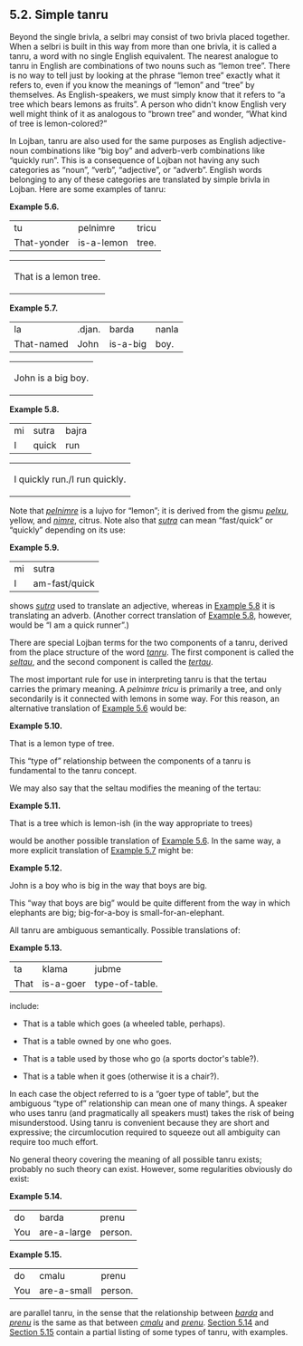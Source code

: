 <a id="section-simple-tanru"></a>5.2. <a id="c5s2"></a>Simple tanru
-------------------------------------------------------------------

<a id="id-1.6.4.2.1" class="indexterm"></a><a id="id-1.6.4.2.2" class="indexterm"></a>Beyond the single brivla, a selbri may consist of two brivla placed together. When a selbri is built in this way from more than one brivla, it is called a tanru, a word with no single English equivalent. The nearest analogue to tanru in English are combinations of two nouns such as “lemon tree”. There is no way to tell just by looking at the phrase “lemon tree” exactly what it refers to, even if you know the meanings of “lemon” and “tree” by themselves. As English-speakers, we must simply know that it refers to “a tree which bears lemons as fruits”. A person who didn't know English very well might think of it as analogous to “brown tree” and wonder, “What kind of tree is lemon-colored?”

<a id="id-1.6.4.3.1" class="indexterm"></a><a id="id-1.6.4.3.2" class="indexterm"></a>In Lojban, tanru are also used for the same purposes as English adjective-noun combinations like “big boy” and adverb-verb combinations like “quickly run”. This is a consequence of Lojban not having any such categories as “noun”, “verb”, “adjective”, or “adverb”. English words belonging to any of these categories are translated by simple brivla in Lojban. Here are some examples of tanru:

<div class="interlinear-gloss-example example">
<a id="example-lemon-tree"></a>

**Example 5.6. <a id="id-1.6.4.4.1.1" class="indexterm"></a><a id="c5e2d1"></a>** 

<table class="interlinear-gloss"><colgroup></colgroup><tbody><tr class="jbo"><td>tu</td><td>pelnimre</td><td>tricu</td></tr><tr class="gloss"><td>That-yonder</td><td>is-a-lemon</td><td>tree.</td></tr></tbody></table>

<table class="interlinear-gloss"><tbody><tr class="para"><td colspan="12321"><p class="natlang">That is a lemon tree.</p></td></tr></tbody></table>

</div>  
<div class="interlinear-gloss-example example">
<a id="example-random-id-qHNA"></a>

**Example 5.7. <a id="c5e2d2"></a>** 

<table class="interlinear-gloss"><colgroup></colgroup><tbody><tr class="jbo"><td>la</td><td>.djan.</td><td>barda</td><td>nanla</td></tr><tr class="gloss"><td>That-named</td><td>John</td><td>is-a-big</td><td>boy.</td></tr></tbody></table>

<table class="interlinear-gloss"><tbody><tr class="para"><td colspan="12321"><p class="natlang">John is a big boy.</p></td></tr></tbody></table>

</div>  
<div class="interlinear-gloss-example example">
<a id="example-random-id-eD63"></a>

**Example 5.8. <a id="id-1.6.4.6.1.1" class="indexterm"></a><a id="c5e2d3"></a>** 

<table class="interlinear-gloss"><colgroup></colgroup><tbody><tr class="jbo"><td>mi</td><td>sutra</td><td>bajra</td></tr><tr class="gloss"><td>I</td><td>quick</td><td>run</td></tr></tbody></table>

<table class="interlinear-gloss"><tbody><tr class="para"><td colspan="12321"><p class="natlang">I quickly run./I run quickly.</p></td></tr></tbody></table>

</div>  

Note that _<a id="id-1.6.4.7.1.1" class="indexterm"></a>[_pelnimre_](../go01#valsi-pelnimre)_ is a lujvo for “lemon”; it is derived from the gismu _<a id="id-1.6.4.7.3.1" class="indexterm"></a>[_pelxu_](../go01#valsi-pelxu)_, yellow, and _<a id="id-1.6.4.7.4.1" class="indexterm"></a>[_nimre_](../go01#valsi-nimre)_, citrus. Note also that _<a id="id-1.6.4.7.5.1" class="indexterm"></a>[_sutra_](../go01#valsi-sutra)_ can mean “fast/quick” or “quickly” depending on its use:

<div class="interlinear-gloss-example example">
<a id="example-random-id-cjhN"></a>

**Example 5.9. <a id="c5e2d4"></a>** 

<table class="interlinear-gloss"><colgroup></colgroup><tbody><tr class="jbo"><td>mi</td><td>sutra</td></tr><tr class="gloss"><td>I</td><td>am-fast/quick</td></tr></tbody></table>

</div>  

shows _<a id="id-1.6.4.9.1.1" class="indexterm"></a>[_sutra_](../go01#valsi-sutra)_ used to translate an adjective, whereas in [Example 5.8](../section-simple-tanru#example-random-id-eD63) it is translating an adverb. (Another correct translation of [Example 5.8](../section-simple-tanru#example-random-id-eD63), however, would be “I am a quick runner”.)

<a id="id-1.6.4.10.1" class="indexterm"></a><a id="id-1.6.4.10.2" class="indexterm"></a>There are special Lojban terms for the two components of a tanru, derived from the place structure of the word _<a id="id-1.6.4.10.3.1" class="indexterm"></a>[_tanru_](../go01#valsi-tanru)_. The first component is called the _<a id="id-1.6.4.10.4.1" class="indexterm"></a>[_seltau_](../go01#valsi-seltau)_, and the second component is called the _<a id="id-1.6.4.10.5.1" class="indexterm"></a>[_tertau_](../go01#valsi-tertau)_.

<a id="id-1.6.4.11.1" class="indexterm"></a><a id="id-1.6.4.11.2" class="indexterm"></a>The most important rule for use in interpreting tanru is that the tertau carries the primary meaning. A _<a id="id-1.6.4.11.3.1" class="indexterm"></a>pelnimre tricu_ is primarily a tree, and only secondarily is it connected with lemons in some way. For this reason, an alternative translation of [Example 5.6](../section-simple-tanru#example-lemon-tree) would be:

<div class="interlinear-gloss-example example">
<a id="example-random-id-hP9j"></a>

**Example 5.10. <a id="c5e2d5"></a>** 

That is a lemon type of tree.

</div>  

This “type of” relationship between the components of a tanru is fundamental to the tanru concept.

<a id="id-1.6.4.14.1" class="indexterm"></a><a id="id-1.6.4.14.2" class="indexterm"></a>We may also say that the seltau modifies the meaning of the tertau:

<div class="interlinear-gloss-example example">
<a id="example-random-id-4fvn"></a>

**Example 5.11. <a id="c5e2d6"></a>** 

That is a tree which is lemon-ish (in the way appropriate to trees)

</div>  

would be another possible translation of [Example 5.6](../section-simple-tanru#example-lemon-tree). In the same way, a more explicit translation of [Example 5.7](../section-simple-tanru#example-random-id-qHNA) might be:

<div class="interlinear-gloss-example example">
<a id="example-random-id-asRA"></a>

**Example 5.12. <a id="c5e2d7"></a>** 

John is a boy who is big in the way that boys are big.

</div>  

This “way that boys are big” would be quite different from the way in which elephants are big; big-for-a-boy is small-for-an-elephant.

<a id="id-1.6.4.19.1" class="indexterm"></a><a id="id-1.6.4.19.2" class="indexterm"></a>All tanru are ambiguous semantically. Possible translations of:

<div class="interlinear-gloss-example example">
<a id="example-random-id-aIfM"></a>

**Example 5.13. <a id="id-1.6.4.20.1.1" class="indexterm"></a><a id="c5e2d8"></a>** 

<table class="interlinear-gloss"><colgroup></colgroup><tbody><tr class="jbo"><td>ta</td><td>klama</td><td>jubme</td></tr><tr class="gloss"><td>That</td><td>is-a-goer</td><td>type-of-table.</td></tr></tbody></table>

</div>  

include:

*   That is a table which goes (a wheeled table, perhaps).

*   That is a table owned by one who goes.

*   That is a table used by those who go (a sports doctor's table?).

*   That is a table when it goes (otherwise it is a chair?).

<a id="id-1.6.4.23.1" class="indexterm"></a>In each case the object referred to is a “goer type of table”, but the ambiguous “type of” relationship can mean one of many things. A speaker who uses tanru (and pragmatically all speakers must) takes the risk of being misunderstood. Using tanru is convenient because they are short and expressive; the circumlocution required to squeeze out all ambiguity can require too much effort.

<a id="id-1.6.4.24.1" class="indexterm"></a>No general theory covering the meaning of all possible tanru exists; probably no such theory can exist. However, some regularities obviously do exist:

<div class="interlinear-gloss-example example">
<a id="example-random-id-Lczh"></a>

**Example 5.14. <a id="c5e2d9"></a>** 

<table class="interlinear-gloss"><colgroup></colgroup><tbody><tr class="jbo"><td>do</td><td>barda</td><td>prenu</td></tr><tr class="gloss"><td>You</td><td>are-a-large</td><td>person.</td></tr></tbody></table>

</div>  
<div class="interlinear-gloss-example example">
<a id="example-random-id-Ldb1"></a>

**Example 5.15. <a id="c5e2d10"></a>** 

<table class="interlinear-gloss"><colgroup></colgroup><tbody><tr class="jbo"><td>do</td><td>cmalu</td><td>prenu</td></tr><tr class="gloss"><td>You</td><td>are-a-small</td><td>person.</td></tr></tbody></table>

</div>  

are parallel tanru, in the sense that the relationship between _<a id="id-1.6.4.27.1.1" class="indexterm"></a>[_barda_](../go01#valsi-barda)_ and _<a id="id-1.6.4.27.2.1" class="indexterm"></a>[_prenu_](../go01#valsi-prenu)_ is the same as that between _<a id="id-1.6.4.27.3.1" class="indexterm"></a>[_cmalu_](../go01#valsi-cmalu)_ and _<a id="id-1.6.4.27.4.1" class="indexterm"></a>[_prenu_](../go01#valsi-prenu)_. [Section 5.14](../section-asymmetric-tanru) and [Section 5.15](../section-symmetric-tanru) contain a partial listing of some types of tanru, with examples.